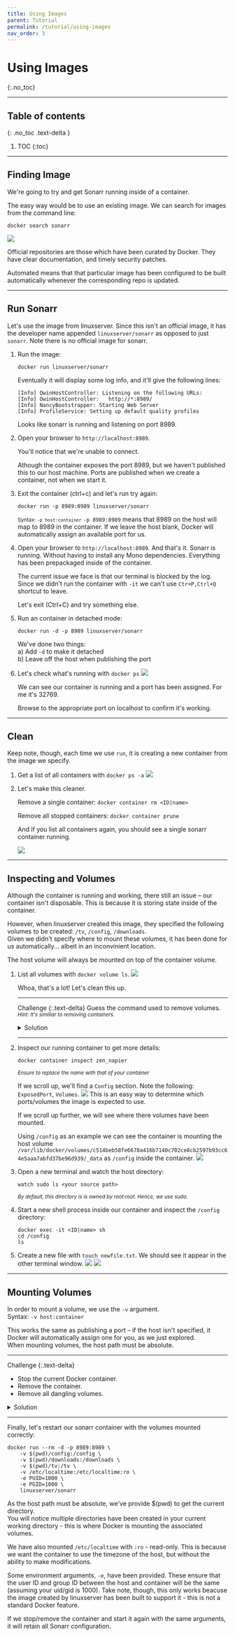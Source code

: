 ```yaml
---
title: Using Images
parent: Tutorial
permalink: /tutorial/using-images
nav_order: 3
---
```

# Using Images
{:.no_toc}

---
## Table of contents
{: .no_toc .text-delta }

1. TOC
{:toc}

---
## Finding Image
We're going to try and get Sonarr running inside of a container.

The easy way would be to use an existing image. We can search for images from the command line:
```
docker search sonarr
```

![]({{site.baseurl}}/assets/using-images/sonarr-search.png)

Official repositories are those which have been curated by Docker. They have clear documentation, and timely security patches.  

Automated means that that particular image has been configured to be built automatically whenever the corresponding repo is updated.  

---
## Run Sonarr
Let's use the image from linuxserver. Since this isn't an official image, it has the developer name appended `linuxserver/sonarr` as opposed to just `sonarr`. Note there is no official image for sonarr.

1. Run the image:
    ```
    docker run linuxserver/sonarr
    ```

    Eventually it will display some log info, and it'll give the following lines:
    ```
    [Info] OwinHostController: Listening on the following URLs: 
    [Info] OwinHostController:   http://*:8989/ 
    [Info] NancyBootstrapper: Starting Web Server 
    [Info] ProfileService: Setting up default quality profiles 
    ```
    Looks like sonarr is running and listening on port 8989.

2. Open your browser to `http://localhost:8989`.
    
    You'll notice that we're unable to connect.

    Athough the container exposes the port 8989, but we haven't published this to our host machine. Ports are published when we create a container, not when we start it.

3. Exit the container (ctrl+c) and let's run try again:
    ```
    docker run -p 8989:8989 linuxserver/sonarr
    ```
    <small>Syntax: `-p host:container`</small>
    `-p 8989:8989` means that 8989 on the host will map to 8989 in the container. If we leave the host blank, Docker will automatically assign an available port for us.

4. Open your browser to `http://localhost:8989`.
    And that's it. Sonarr is running. Without having to install any Mono dependencies. Everything has been prepackaged inside of the container.

    The current issue we face is that our terminal is blocked by the log. Since we didn't run the container with `-it` we can't use `Ctr+P,Ctrl+Q` shortcut to leave.
    
    Let's exit (Ctrl+C) and try something else.

5. Run an container in detached mode:
    ```
    docker run -d -p 8989 linuxserver/sonarr
    ```
    We've done two things:  
    a) Add `-d` to make it detached  
    b) Leave off the host when publishing the port  

6. Let's check what's running with `docker ps`
    ![]({{site.baseurl}}/assets/using-images/sonarr-port.png)

    We can see our container is running and a port has been assigned. For me it's 32769.

    Browse to the appropriate port on localhost to confirm it's working.

---
## Clean
Keep note, though, each time we use `run`, it is creating a new container from the image we specify.

1. Get a list of all containers with `docker ps -a`
    ![]({{site.baseurl}}/assets/using-images/docker-ps-messy.png)


2. Let's make this cleaner.

    Remove a single container: `docker container rm <ID|name>`

    Remove all stopped containers: `docker container prune`

    And if you list all containers again, you should see a single sonarr container running.

    ![]({{site.baseurl}}/assets/using-images/docker-ps-clean.png)

---
## Inspecting and Volumes

Although the container is running and working, there still an issue – our container isn't disposable. This is because it is storing state inside of the container. 

However, when linuxserver created this image, they specified the following volumes to be created: `/tv`, `/config`, `/downloads`.  
Given we didn't specify where to mount these volumes, it has been done for us automatically... albeit in an inconvinient location.  

The host volume will always be mounted on top of the container volume.  

1. List all volumes with `docker volume ls`.
    ![]({{site.baseurl}}/assets/using-images/docker-volume-messy.png)
    
    Whoa, that's a lot! Let's clean this up.

    ---
    Challenge
    {:.text-delta}
    Guess the command used to remove volumes.  
    <small>_Hint: It's similiar to removing containers._</small>

    <details><summary markdown="span">Solution</summary>
    `docker volume rm <ID>`  
    `docker volume prune`

    ![]({{site.baseurl}}/assets/using-images/docker-volume-clean.png)
    </details>

    ---
2. Inspect our running container to get more details:
    ```
    docker container inspect zen_napier
    ```
    <small>_Ensure to replace the name with that of your container_</small>

    If we scroll up, we'll find a `Config` section. Note the following: `ExposedPort`, `Volumes`.
    ![]({{site.baseurl}}/assets/using-images/inspect-config.png)
    This is an easy way to determine which ports/volumes the image is expected to use.

    If we scroll up further, we will see where there volumes have been mounted.

    Using `/config` as an example we can see the container is mounting the host volume `/var/lib/docker/volumes/c514beb58fe6678a416b7140c702ce8cb2597b93cc64e5aaa7abfd37be96d939/_data` as `/config` inside the container.
    ![]({{site.baseurl}}/assets/using-images/inspect-mount.png)

3. Open a new terminal and watch the host directory:
    ```
    watch sudo ls <your source path>
    ```
    <small>_By default, this directory is is owned by root:root. Hence, we use sudo._</small>

4. Start a new shell process inside our container and inspect the `/config` directory:
    ```
    docker exec -it <ID|name> sh
    cd /config
    ls
    ```

5. Create a new file with `touch newfile.txt`. We should see it appear in the other terminal window.
    ![]({{site.baseurl}}/assets/using-images/newfile-1.png)
    ![]({{site.baseurl}}/assets/using-images/newfile-2.png)

---
## Mounting Volumes

In order to mount a volume, we use the `-v` argument.  
Syntax: `-v host:container`  

This works the same as publishing a port – if the host isn't specified, it Docker will automatically assign one for you, as we just explored.  
When mounting volumes, the host path must be absolute.  

---
Challenge
{:.text-delta}
- Stop the current Docker container.  
- Remove the container.  
- Remove all dangling volumes.  

<details><summary markdown="span">Solution</summary>
```
docker stop <NAME>
docker container prune
docker volume prune
```
![]()
</details>

---
Finally, let's restart our sonarr container with the volumes mounted correctly:
```
docker run --rm -d -p 8989:8989 \
    -v $(pwd)/config:/config \
    -v $(pwd)/downloads:/downloads \
    -v $(pwd)/tv:/tv \
    -v /etc/localtime:/etc/localtime:ro \
    -e PUID=1000 \
    -e PGID=1000 \
    linuxserver/sonarr
```

As the host path must be absolute, we've provide $(pwd) to get the current directory.  
You will notice multiple directories have been created in your current working directory - this is where Docker is mounting the associated volumes.

We have also mounted `/etc/localtime` with `:ro` - read-only. This is because we want the container to use the timezone of the host, but without the ability to make modifications.  

Some environment arguments, `-e`, have been provided. These ensure that the user ID and group ID between the host and container will be the same (assuming your uid/gid is 1000). Take note, though, this only works beacuse the image created by linuxserver has been built to support it - this is not a standard Docker feature.  

If we stop/remove the container and start it again with the same arguments, it will retain all Sonarr configuration.  